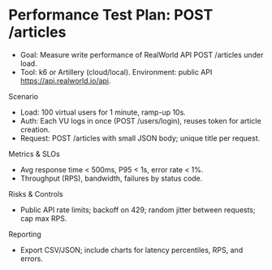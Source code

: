# Performance Test Plan: POST /articles

- Goal: Measure write performance of RealWorld API POST /articles under load.
- Tool: k6 or Artillery (cloud/local). Environment: public API https://api.realworld.io/api.

Scenario
- Load: 100 virtual users for 1 minute, ramp-up 10s.
- Auth: Each VU logs in once (POST /users/login), reuses token for article creation.
- Request: POST /articles with small JSON body; unique title per request.

Metrics & SLOs
- Avg response time < 500ms, P95 < 1s, error rate < 1%.
- Throughput (RPS), bandwidth, failures by status code.

Risks & Controls
- Public API rate limits; backoff on 429; random jitter between requests; cap max RPS.

Reporting
- Export CSV/JSON; include charts for latency percentiles, RPS, and errors.
